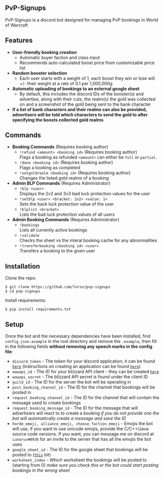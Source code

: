 ## PvP-Signups
 PvP-Signups is a discord bot designed for managing PvP bookings in World of Warcraft
 
 ## Features
* **User-friendly booking creation**
    * Automatic buyer faction and class input
    * Recommends auto-calculated boost price from customizable price list
* **Random booster selection**
    * Each user starts with a weight of 1, each boost they win or lose will +/- their weight at a rate of 0.1 per 1,000,000g
* **Automatic uploading of bookings to an external google sheet**
    * By default, this includes the discord IDs of the booster(s) and advertise, along with their cuts, the realm(s) the gold was collected on and a screenshot of the gold being sent to the bank character
* **If a list of bank characters and their realms can also be provided, advertisers will be told which characters to send the gold to after specifying the boosts collected gold realms**
 ## Commands
 
 * **Booking Commands** (Requires booking author)
    * `!refund <amount> <booking id>` (Requires booking author)<br />
    Flags a booking as refunded `<amount>` can either be `full` or `partial`.
    * `!done <booking id>` (Requires booking author)<br />
    Flags a booking as completed
    * `!setgoldrealm <booking id>` (Requires booking author)<br />
    Changes the listed gold realms of a booking
 * **Admin BLP Commands** (Requires Administrator)
    * `!blp <user>`<br />
    Displays the 2v2 and 3v3 bad luck protection values for the user
    * `!setblp <user> <bracket: 2v2> <value: 1>`<br />
    Sets the back luck protection value of the user
    * `!blplist <bracket>`<br />
    Lists the bad luck protection values of all users
 * **Admin Booking Commands** (Requires Administrator)
    * `!bookings`<br />
    Lists all currently active bookings
    * `!validate`<br />
    Checks the sheet vs the interal booking cache for any abnormalities
    * `!transferbooking <booking id> <user>`<br />
    Transfers a booking to the given user
 
  ## Installation
  
  Clone the repo:
  
  ```console
  $ git clone https://github.com/lnrsx/pvp-signups
  $ cd pvp-signups
  ```
    
  Install requirements:
  ```console
  $ pip install requirements.txt
  ```

  ## Setup
  Once the bot and the necessary dependencies have been installed, find `config.json.example` in the root directory and remove the `.example`,
  then fill in the following fields **without removing any speech marks in the config file**:
  * `discord_token` -
    The token for your discord application, it can be found [`here`](https://discord.com/developers/applications/)
    (instructions on creating an application can be found [`here`](https://discordpy.readthedocs.io/en/latest/discord.html))
  * `wowapi_id` -
    The ID for your blizzard API client - they can be created [`here`](https://develop.battle.net/access/clients)
  * `wowapi_secret` -
    The blizzard API secret is found under the client ID
  * `guild_id` -
    The ID for the server the bot will be operating in
  * `post_booking_channel_id` -
    The ID for the channel that bookings will be posted in
  * `request_booking_channel_id` -
    The ID for the channel that will contain the message used to create bookings
  * `request_booking_message_id` -
    The ID for the message that will advertisers will react to to create a booking 
    *if you do not provide one the bot will automatically create a message and save the ID*
  * `horde_emoji, alliance_emoji, choose_faction_emoji` -
    Emojis the bot will use, if you want to use unicode emojis, provide the C/C++/Java source code versions.
    If you want, you can message me on discord at `Lunarus#0936` for an invite to the server that has all the emojis the bot uses
  * `google_sheet_id` -
    The ID for the google sheet that bookings will be posted to ([`this`](https://i.imgur.com/Hs9xxQw.png) bit)
  * `worksheet_index` -
    Which worksheet the bookings will be posted to (starting from 0) 
    *make sure you check this or the bot could start posting bookings in the wrong sheet*